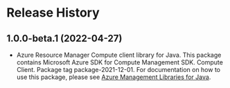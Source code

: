 # Release History

## 1.0.0-beta.1 (2022-04-27)

- Azure Resource Manager Compute client library for Java. This package contains Microsoft Azure SDK for Compute Management SDK. Compute Client. Package tag package-2021-12-01. For documentation on how to use this package, please see [Azure Management Libraries for Java](https://aka.ms/azsdk/java/mgmt).
